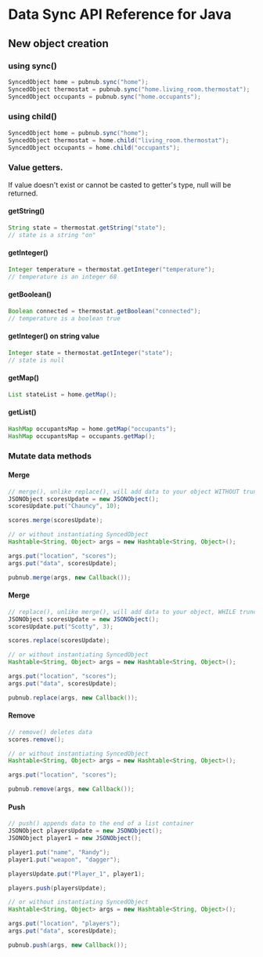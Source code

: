 # Data Sync API Reference for Java

## New object creation
### using sync()

```java
SyncedObject home = pubnub.sync("home");
SyncedObject thermostat = pubnub.sync("home.living_room.thermostat");
SyncedObject occupants = pubnub.sync("home.occupants");
```

### using child()

```java
SyncedObject home = pubnub.sync("home");
SyncedObject thermostat = home.child("living_room.thermostat");
SyncedObject occupants = home.child("occupants");
```

### Value getters.
If value doesn't exist or cannot be casted to getter's type, null will be returned.

#### getString()
```java
String state = thermostat.getString("state");
// state is a string "on"
```

#### getInteger()
```java
Integer temperature = thermostat.getInteger("temperature");
// temperature is an integer 68
```

#### getBoolean()
```java
Boolean connected = thermostat.getBoolean("connected");
// temperature is a boolean true
```

#### getInteger() on string value
```java
Integer state = thermostat.getInteger("state");
// state is null
```

#### getMap()
```java
List stateList = home.getMap();
```

#### getList()
```java
HashMap occupantsMap = home.getMap("occupants");
HashMap occupantsMap = occupants.getMap();
```

### Mutate data methods
#### Merge

```java
// merge(), unlike replace(), will add data to your object WITHOUT truncating existing child data.
JSONObject scoresUpdate = new JSONObject();
scoresUpdate.put("Chauncy", 10);

scores.merge(scoresUpdate);

// or without instantiating SyncedObject
Hashtable<String, Object> args = new Hashtable<String, Object>();

args.put("location", "scores");
args.put("data", scoresUpdate);

pubnub.merge(args, new Callback());
```

#### Merge

```java
// replace(), unlike merge(), will add data to your object, WHILE truncating existing child data.
JSONObject scoresUpdate = new JSONObject();
scoresUpdate.put("Scotty", 3);

scores.replace(scoresUpdate);

// or without instantiating SyncedObject
Hashtable<String, Object> args = new Hashtable<String, Object>();

args.put("location", "scores");
args.put("data", scoresUpdate);

pubnub.replace(args, new Callback());
```

#### Remove

```java
// remove() deletes data
scores.remove();

// or without instantiating SyncedObject
Hashtable<String, Object> args = new Hashtable<String, Object>();

args.put("location", "scores");

pubnub.remove(args, new Callback());
```

#### Push

```java
// push() appends data to the end of a list container
JSONObject playersUpdate = new JSONObject();
JSONObject player1 = new JSONObject();

player1.put("name", "Randy");
player1.put("weapon", "dagger");

playersUpdate.put("Player_1", player1);

players.push(playersUpdate);

// or without instantiating SyncedObject
Hashtable<String, Object> args = new Hashtable<String, Object>();

args.put("location", "players");
args.put("data", scoresUpdate);

pubnub.push(args, new Callback());
```